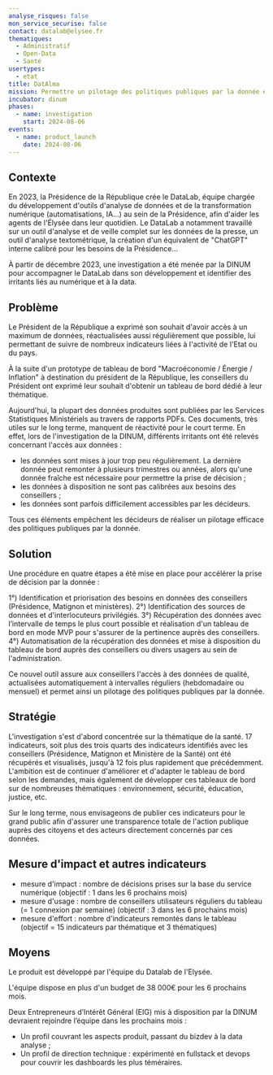 ```yaml
---
analyse_risques: false
mon_service_securise: false
contact: datalab@elysee.fr
thematiques:
  - Administratif
  - Open-Data
  - Santé
usertypes:
  - etat
title: DatAlma
mission: Permettre un pilotage des politiques publiques par la donnée en permettant un accès facilité aux données pour les décideurs politiques.
incubator: dinum
phases:
  - name: investigation
    start: 2024-08-06
events:
  - name: product_launch
    date: 2024-08-06
---
```

## Contexte
En 2023, la Présidence de la République crée le DataLab, équipe chargée du développement d'outils d'analyse de données et de la transformation numérique (automatisations, IA...) au sein de la Présidence, afin d'aider les agents de l'Élysée dans leur quotidien. Le DataLab a notamment travaillé sur un outil d'analyse et de veille complet sur les données de la presse, un outil d'analyse textométrique, la création d'un équivalent de "ChatGPT" interne calibré pour les besoins de la Présidence...

À partir de décembre 2023, une investigation a été menée par la DINUM pour accompagner le DataLab dans son développement et identifier des irritants liés au numérique et à la data.


## Problème
Le Président de la République a exprimé son souhait d'avoir accès à un maximum de données, réactualisées aussi régulièrement que possible, lui permettant de suivre de nombreux indicateurs liées à l'activité de l'Etat ou du pays.

À la suite d'un prototype de tableau de bord "Macroéconomie / Énergie / Inflation" à destination du président de la République, les conseillers du Président ont exprimé leur souhait d'obtenir un tableau de bord dédié à leur thématique.

Aujourd'hui, la plupart des données produites sont publiées par les Services Statistiques Ministériels au travers de rapports PDFs. Ces documents, très utiles sur le long terme, manquent de réactivité pour le court terme. En effet, lors de l'investigation de la DINUM, différents irritants ont été relevés concernant l'accès aux données :

- les données sont mises à jour trop peu régulièrement. La dernière donnée peut remonter à plusieurs trimestres ou années, alors qu'une donnée fraîche est nécessaire pour permettre la prise de décision ; 
- les données à disposition ne sont pas calibrées aux besoins des conseillers ;
- les données sont parfois difficilement accessibles par les décideurs.  
    
Tous ces éléments empêchent les décideurs de réaliser un pilotage efficace des politiques publiques par la donnée. 


## Solution
Une procédure en quatre étapes a été mise en place pour accélérer la prise de décision par la donnée : 

1°) Identification et priorisation des besoins en données des conseillers (Présidence, Matignon et ministères). 
2°) Identification des sources de données et d'interlocuteurs privilégiés. 
3°) Récupération des données avec l’intervalle de temps le plus court possible et réalisation d'un tableau de bord en mode MVP pour s'assurer de la pertinence auprès des conseillers.
4°) Automatisation de la récupération des données et mise à disposition du tableau de bord auprès des conseillers ou divers usagers au sein de l'administration.  

Ce nouvel outil assure aux conseillers l'accès à des données de qualité, actualisées automatiquement à intervalles réguliers (hebdomadaire ou mensuel) et permet ainsi un pilotage des politiques publiques par la donnée. 

## Stratégie
L'investigation s'est d'abord concentrée sur la thématique de la santé. 17 indicateurs, soit plus des trois quarts des indicateurs identifiés avec les conseillers (Présidence, Matignon et Ministère de la Santé) ont été récupérés et visualisés, jusqu'à 12 fois plus rapidement que précédemment. L'ambition est de continuer d'améliorer et d'adapter le tableau de bord selon les demandes, mais également de développer ces tableaux de bord sur de nombreuses thématiques : environnement, sécurité, éducation, justice, etc.

Sur le long terme, nous envisageons de publier ces indicateurs pour le grand public afin d'assurer une transparence totale de l'action publique auprès des citoyens et des acteurs directement concernés par ces données.

## Mesure d'impact et autres indicateurs
- mesure d'impact : nombre de décisions prises sur la base du service numérique (objectif : 1 dans les 6 prochains mois)
- mesure d'usage : nombre de conseillers utilisateurs réguliers du tableau (= 1 connexion par semaine) (objectif : 3 dans les 6 prochains mois)
- mesure d'effort : nombre d'indicateurs remontés dans le tableau (objectif = 15 indicateurs par thématique et 3 thématiques)

## Moyens
Le produit est développé par l'équipe du Datalab de l'Elysée.

L'équipe dispose en plus d'un budget de 38 000€ pour les 6 prochains mois.

Deux Entrepreneurs d’Intérêt Général (EIG) mis à disposition par la DINUM devraient rejoindre l’équipe dans les prochains mois :
- Un profil couvrant les aspects produit, passant du bizdev à la data analyse ;
- Un profil de direction technique : expérimenté en fullstack et devops pour couvrir les dashboards les plus téméraires.
